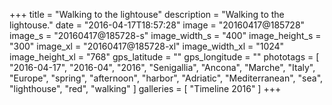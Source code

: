 +++
title = "Walking to the lightouse"
description = "Walking to the lightouse."
date = "2016-04-17T18:57:28"
image = "20160417@185728"
image_s = "20160417@185728-s"
image_width_s = "400"
image_height_s = "300"
image_xl = "20160417@185728-xl"
image_width_xl = "1024"
image_height_xl = "768"
gps_latitude = ""
gps_longitude = ""
phototags = [ "2016-04-17", "2016-04", "2016", "Senigallia", "Ancona", "Marche", "Italy", "Europe", "spring", "afternoon", "harbor", "Adriatic", "Mediterranean", "sea", "lighthouse", "red", "walking" ]
galleries = [ "Timeline 2016" ]
+++
